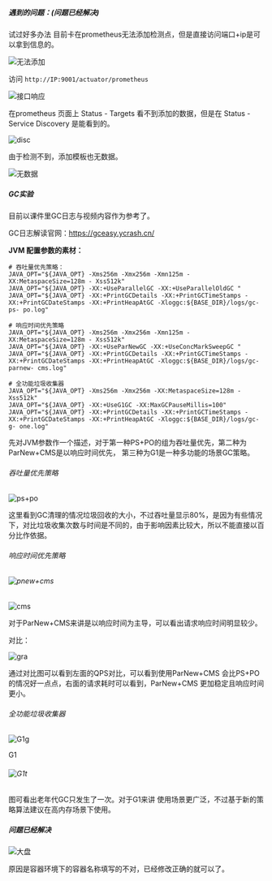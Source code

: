 ##### 遇到的问题：(问题已经解决)

试过好多办法 目前卡在prometheus无法添加检测点，但是直接访问端口+ip是可以拿到信息的。

![无法添加](.\picture\无法添加.png)



访问 `http://IP:9001/actuator/prometheus`

![接口响应](.\picture\接口响应.png)



在prometheus 页面上 Status - Targets 看不到添加的数据，但是在 Status - Service Discovery 是能看到的。

![disc](.\picture\disc.png)



由于检测不到，添加模板也无数据。

![无数据](.\picture\无数据.png)







##### GC实验

目前以课件里GC日志与视频内容作为参考了。

GC日志解读官网：https://gceasy.ycrash.cn/



**JVM 配置参数的素材：**

```
# 吞吐量优先策略： 
JAVA_OPT="${JAVA_OPT} -Xms256m -Xmx256m -Xmn125m -XX:MetaspaceSize=128m - Xss512k" 
JAVA_OPT="${JAVA_OPT} -XX:+UseParallelGC -XX:+UseParallelOldGC "
JAVA_OPT="${JAVA_OPT} -XX:+PrintGCDetails -XX:+PrintGCTimeStamps - XX:+PrintGCDateStamps -XX:+PrintHeapAtGC -Xloggc:${BASE_DIR}/logs/gc-ps- po.log" 

# 响应时间优先策略 
JAVA_OPT="${JAVA_OPT} -Xms256m -Xmx256m -Xmn125m -XX:MetaspaceSize=128m - Xss512k" 
JAVA_OPT="${JAVA_OPT} -XX:+UseParNewGC -XX:+UseConcMarkSweepGC "
JAVA_OPT="${JAVA_OPT} -XX:+PrintGCDetails -XX:+PrintGCTimeStamps - XX:+PrintGCDateStamps -XX:+PrintHeapAtGC -Xloggc:${BASE_DIR}/logs/gc-parnew- cms.log" 

# 全功能垃圾收集器 
JAVA_OPT="${JAVA_OPT} -Xms256m -Xmx256m -XX:MetaspaceSize=128m -Xss512k"
JAVA_OPT="${JAVA_OPT} -XX:+UseG1GC -XX:MaxGCPauseMillis=100"
JAVA_OPT="${JAVA_OPT} -XX:+PrintGCDetails -XX:+PrintGCTimeStamps - XX:+PrintGCDateStamps -XX:+PrintHeapAtGC -Xloggc:${BASE_DIR}/logs/gc-g- one.log"
```

先对JVM参数作一个描述，对于第一种PS+PO的组为吞吐量优先，第二种为ParNew+CMS是以响应时间优先， 第三种为G1是一种多功能的场景GC策略。



###### 吞吐量优先策略

![ps+po](.\picture\ps+po.png)

这里看到GC清理的情况垃圾回收的大小，不过吞吐量显示80%，是因为有些情况下，对比垃圾收集次数与时间是不同的，由于影响因素比较大，所以不能直接以百分比作依据。







###### 响应时间优先策略



###### ![pnew+cms](.\picture\pnew+cms.png)

![cms](.\picture\cms.png)

对于ParNew+CMS来讲是以响应时间为主导，可以看出请求响应时间明显较少。



对比：

![gra](.\picture\gra.png)



通过对比图可以看到左面的QPS对比，可以看到使用ParNew+CMS 会比PS+PO的情况好一点点，右面的请求耗时可以看到，ParNew+CMS 更加稳定且响应时间更小。





###### 全功能垃圾收集器

![G1g](.\picture\G1g.png)

G1

###### ![G1t](.\picture\G1t.png)



图可看出老年代GC只发生了一次。对于G1来讲 使用场景更广泛，不过基于新的策略算法建议在高内存场景下使用。





##### 问题已经解决

![大盘](.\picture\大盘.png)

原因是容器环境下的容器名称填写的不对，已经修改正确的就可以了。